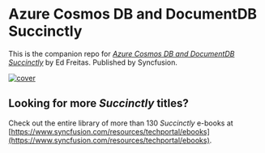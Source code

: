 # Azure Cosmos DB and DocumentDB Succinctly
This is the companion repo for [*Azure Cosmos DB and DocumentDB Succinctly*](https://www.syncfusion.com/resources/techportal/details/ebooks/Azure_Cosmos_DB_and_DocumentDB_Succinctly) by Ed Freitas. Published by Syncfusion.

[![cover](https://github.com/SyncfusionSuccinctlyE-Books/Azure-Cosmos-DB-and-DocumentDB-Succinctly/blob/master/cover.png)](https://www.syncfusion.com/resources/techportal/details/ebooks/Azure_Cosmos_DB_and_DocumentDB_Succinctly)

## Looking for more _Succinctly_ titles?

Check out the entire library of more than 130 _Succinctly_ e-books at [https://www.syncfusion.com/resources/techportal/ebooks](https://www.syncfusion.com/resources/techportal/ebooks).